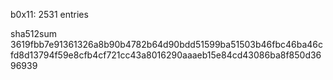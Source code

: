 b0x11: 2531 entries

sha512sum 3619fbb7e91361326a8b90b4782b64d90bdd51599ba51503b46fbc46ba46cfd8d13794f59e8cfb4cf721cc43a8016290aaaeb15e84cd43086ba8f850d3696939